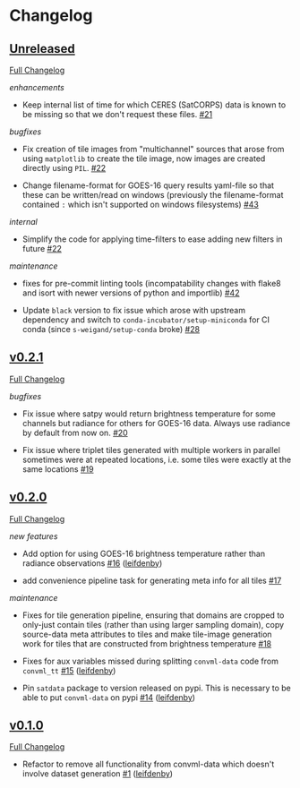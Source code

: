 # Changelog

## [Unreleased](https://github.com/convml/convml-data/tree/HEADER)

[Full Changelog](https://github.com/convml/convml-data/compare/v0.2.1...HEAD)

*enhancements*

- Keep internal list of time for which CERES (SatCORPS) data is known to be
  missing so that we don't request these files.
  [\#21](https://github.com/convml/convml-data/pull/21)

*bugfixes*

- Fix creation of tile images from "multichannel" sources that arose from using
  `matplotlib` to create the tile image, now images are created directly using
  `PIL`.
  [\#22](https://github.com/convml/convml-data/pull/22)

- Change filename-format for GOES-16 query results yaml-file so that these can
  be written/read on windows (previously the filename-format contained `:`
  which isn't supported on windows filesystems)
  [\#43](https://github.com/convml/convml-data/pull/43)


*internal*

- Simplify the code for applying time-filters to ease adding new filters in
  future [\#22](https://github.com/convml/convml-data/pull/22)

*maintenance*

- fixes for pre-commit linting tools (incompatability changes with flake8 and
  isort with newer versions of python and importlib)
  [\#42](https://github.com/convml/convml-data/pull/42)

- Update `black` version to fix issue which arose with upstream dependency and
  switch to `conda-incubator/setup-miniconda` for CI conda (since
  `s-weigand/setup-conda` broke)
  [\#28](https://github.com/convml/convml-data/pull/28)


## [v0.2.1](https://github.com/convml/convml-data/tree/v0.2.1)

[Full Changelog](https://github.com/convml/convml-data/compare/v0.2.0...v0.2.1)

*bugfixes*

- Fix issue where satpy would return brightness temperature for some channels
  but radiance for others for GOES-16 data. Always use radiance by default from
  now on. [\#20](https://github.com/convml/convml-data/pull/20)

- Fix issue where triplet tiles generated with multiple workers in parallel
  sometimes were at repeated locations, i.e. some tiles were exactly at the
  same locations [\#19](https://github.com/convml/convml-data/pull/19)


## [v0.2.0](https://github.com/convml/convml-data/tree/v0.2.0)

[Full Changelog](https://github.com/convml/convml-data/compare/v0.1.0...v0.2.0)

*new features*

- Add option for using GOES-16 brightness temperature rather than radiance
  observations
  [\#16](https://github.com/convml/convml-data/pull/16)
  ([leifdenby](https://github.com/leifdenby))

- add convenience pipeline task for generating meta info for all tiles
  [\#17](https://github.com/convml/convml-data/pull/17)


*maintenance*

- Fixes for tile generation pipeline, ensuring that domains are cropped to
  only-just contain tiles (rather than using larger sampling domain), copy
  source-data meta attributes to tiles and make tile-image generation work for
  tiles that are constructed from brightness temperature
  [\#18](https://github.com/convml/convml-data/pull/18)

- Fixes for aux variables missed during splitting `convml-data` code from
  `convml_tt`
  [\#15](https://github.com/convml/convml-data/pull/15)
  ([leifdenby](https://github.com/leifdenby))

- Pin `satdata` package to version released on pypi. This is necessary to be
  able to put `convml-data` on pypi
  [\#14](https://github.com/convml/convml-data/pull/14)
  ([leifdenby](https://github.com/leifdenby))


## [v0.1.0](https://github.com/convml/convml-data/tree/v0.1.0)

[Full Changelog](https://github.com/convml/convml-data/compare/...v0.1.0)

- Refactor to remove all functionality from convml-data which doesn't involve
  dataset generation [\#1](https://github.com/convml/convml-data/pull/1)
  ([leifdenby](https://github.com/leifdenby))
